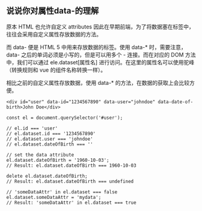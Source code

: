 ## 说说你对属性data-的理解
原本 HTML 也允许自定义 attributes 因此在早期前端，为了将数据塞在标签中，往往会采用自定义属性存放数据的方法。

而 data- 便是 HTML 5 中用来存放数据的标签。使用 data-* 时，需要注意，data- 之后的单词必须是小写的，但是可以用多个 - 连接。而在对应的 DOM 方法中，我们可以通过 ele.dataset[属性名] 进行访问。在这里的属性名可以使用驼峰（转换规则和 vue 的组件名称转换一样）。

相比之前的自定义属性存放数据，使用 data-* 的方法，在数据的获取上会比较方便。
```
<div id="user" data-id="1234567890" data-user="johndoe" data-date-of-birth>John Doe</div>
```

```
const el = document.querySelector('#user');

// el.id === 'user'
// el.dataset.id === '1234567890'
// el.dataset.user === 'johndoe'
// el.dataset.dateOfBirth === ''

// set the data attribute
el.dataset.dateOfBirth = '1960-10-03'; 
// Result: el.dataset.dateOfBirth === 1960-10-03

delete el.dataset.dateOfBirth;
// Result: el.dataset.dateOfBirth === undefined

// 'someDataAttr' in el.dataset === false
el.dataset.someDataAttr = 'mydata';
// Result: 'someDataAttr' in el.dataset === true
```